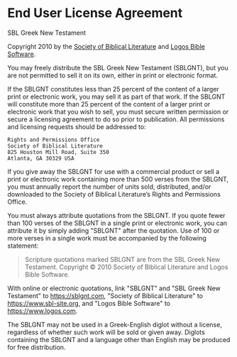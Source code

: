 # End User License Agreement

SBL Greek New Testament

Copyright 2010 by the [Society of Biblical Literature](https://sbl-site.org/) and [Logos Bible Software](https://www.logos.com/).

You may freely distribute the SBL Greek New Testament (SBLGNT), but you are not permitted to sell it on its own, either in print or electronic format.

If the SBLGNT constitutes less than 25 percent of the content of a larger print or electronic work, you may sell it as part of that work.
If the SBLGNT will constitute more than 25 percent of the content of a larger print or electronic work that you wish to sell, you must secure written permission or secure a licensing agreement to do so prior to publication.
All permissions and licensing requests should be addressed to:

```
Rights and Permissions Office
Society of Biblical Literature
825 Houston Mill Road, Suite 350
Atlanta, GA 30329 USA
```

If you give away the SBLGNT for use with a commercial product or sell a print or electronic work containing more than 500 verses from the SBLGNT, you must annually report the number of units sold, distributed, and/or downloaded to the Society of Biblical Literature’s Rights and Permissions Office.

You must always attribute quotations from the SBLGNT.
If you quote fewer than 100 verses of the SBLGNT in a single print or electronic work, you can attribute it by simply adding "SBLGNT" after the quotation.
Use of 100 or more verses in a single work must be accompanied by the following statement:

> Scripture quotations marked SBLGNT are from the SBL Greek New Testament.
> Copyright © 2010 Society of Biblical Literature and Logos Bible Software.

With online or electronic quotations, link "SBLGNT" and "SBL Greek New Testament" to https://sblgnt.com, "Society of Biblical Literature" to https://www.sbl-site.org, and "Logos Bible Software" to https://www.logos.com.

The SBLGNT may not be used in a Greek-English diglot without a license, regardless of whether such work will be sold or given away.
Diglots containing the SBLGNT and a language other than English may be produced for free distribution.
